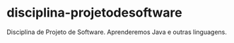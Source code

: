 # disciplina-projetodesoftware
Disciplina de Projeto de Software. Aprenderemos Java e outras linguagens.
